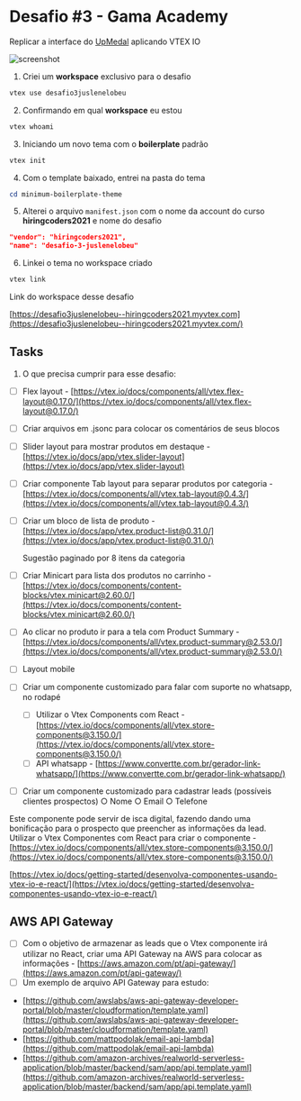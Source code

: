 # Desafio #3 - Gama Academy

Replicar a interface do [UpMedal](https://www.upmedal.com/desafios) aplicando VTEX IO

![screenshot](https://github.com/juslenelobeu/gama_academy-desafio-03-vtexio/blob/master/screenshot.jpeg?raw=true)

1. Criei um **workspace** exclusivo para o desafio

```powershell
vtex use desafio3juslenelobeu
```

2. Confirmando em qual **workspace** eu estou

```powershell
vtex whoami
```

3. Iniciando um novo tema com o **boilerplate** padrão

```powershell
vtex init
```

4. Com o template baixado, entrei na pasta do tema

```powershell
cd minimum-boilerplate-theme
```

5. Alterei o arquivo `manifest.json` com o nome da account do curso **hiringcoders2021** e nome do desafio

```json
"vendor": "hiringcoders2021",
"name": "desafio-3-juslenelobeu"
```

6. Linkei o tema no workspace criado

```powershell
vtex link
```

Link do workspace desse desafio

[https://desafio3juslenelobeu--hiringcoders2021.myvtex.com](https://desafio3juslenelobeu--hiringcoders2021.myvtex.com/)

## Tasks

1. O que precisa cumprir para esse desafio:
 - [ ]  Flex layout - [https://vtex.io/docs/components/all/vtex.flex-layout@0.17.0/](https://vtex.io/docs/components/all/vtex.flex-layout@0.17.0/)
 - [ ]  Criar arquivos em .jsonc para colocar os comentários de seus blocos
 - [ ]  Slider layout para mostrar produtos em destaque - [https://vtex.io/docs/app/vtex.slider-layout](https://vtex.io/docs/app/vtex.slider-layout)
 - [ ]  Criar componente Tab layout para separar produtos por categoria - [https://vtex.io/docs/components/all/vtex.tab-layout@0.4.3/](https://vtex.io/docs/components/all/vtex.tab-layout@0.4.3/)
 - [ ]  Criar um bloco de lista de produto - [https://vtex.io/docs/app/vtex.product-list@0.31.0/](https://vtex.io/docs/app/vtex.product-list@0.31.0/)

     Sugestão paginado por 8 itens da categoria

 - [ ]  Criar Minicart para lista dos produtos no carrinho - [https://vtex.io/docs/components/content-blocks/vtex.minicart@2.60.0/](https://vtex.io/docs/components/content-blocks/vtex.minicart@2.60.0/)
 - [ ]  Ao clicar no produto ir para a tela com Product Summary - [https://vtex.io/docs/components/all/vtex.product-summary@2.53.0/](https://vtex.io/docs/components/all/vtex.product-summary@2.53.0/)
 - [ ]  Layout mobile
 - [ ]  Criar um componente customizado para falar com suporte no whatsapp, no rodapé
     - [ ]  Utilizar o Vtex Components com React - [https://vtex.io/docs/components/all/vtex.store-components@3.150.0/](https://vtex.io/docs/components/all/vtex.store-components@3.150.0/)
     - [ ]  API whatsapp - [https://www.convertte.com.br/gerador-link-whatsapp/](https://www.convertte.com.br/gerador-link-whatsapp/)
 - [ ]  Criar um componente customizado para cadastrar leads (possíveis clientes prospectos)
 ○ Nome
 ○ Email
 ○ Telefone

Este componente pode servir de isca digital, fazendo dando uma bonificação para o prospecto que preencher as informações da lead.
Utilizar o Vtex Componentes com React para criar o componente - [https://vtex.io/docs/components/all/vtex.store-components@3.150.0/](https://vtex.io/docs/components/all/vtex.store-components@3.150.0/)

[https://vtex.io/docs/getting-started/desenvolva-componentes-usando-vtex-io-e-react/](https://vtex.io/docs/getting-started/desenvolva-componentes-usando-vtex-io-e-react/)

## AWS API Gateway

- [ ]  Com o objetivo de armazenar as leads que o Vtex componente irá utilizar no React, criar uma API Gateway na AWS para colocar as informações - [https://aws.amazon.com/pt/api-gateway/](https://aws.amazon.com/pt/api-gateway/)
- [ ]  Um exemplo de arquivo API Gateway para estudo:
- [https://github.com/awslabs/aws-api-gateway-developer-portal/blob/master/cloudformation/template.yaml](https://github.com/awslabs/aws-api-gateway-developer-portal/blob/master/cloudformation/template.yaml)
- [https://github.com/mattpodolak/email-api-lambda](https://github.com/mattpodolak/email-api-lambda)
- [https://github.com/amazon-archives/realworld-serverless-application/blob/master/backend/sam/app/api.template.yaml](https://github.com/amazon-archives/realworld-serverless-application/blob/master/backend/sam/app/api.template.yaml)